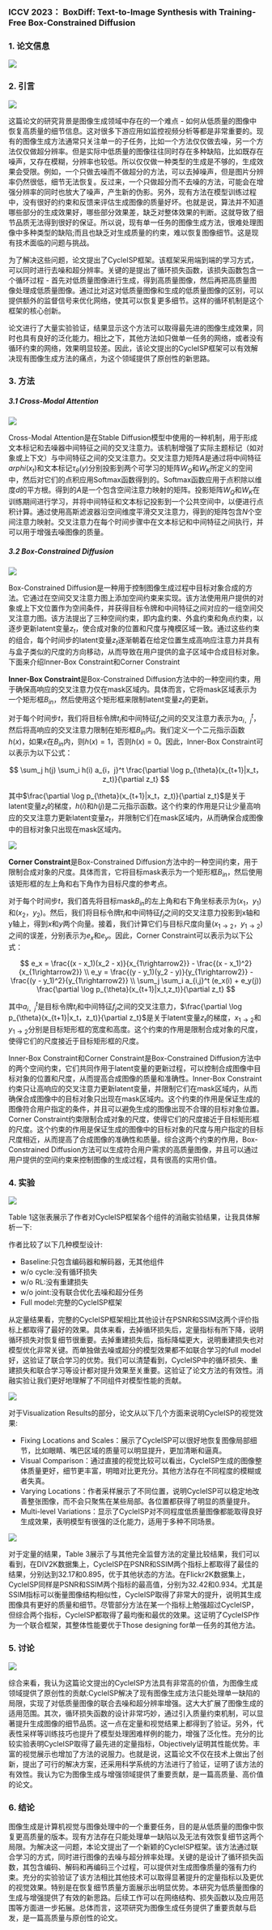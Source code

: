 ### ICCV 2023： BoxDiff: Text-to-Image Synthesis with Training-Free Box-Constrained Diffusion

### 1. 论文信息

![](https://img-blog.csdnimg.cn/17447f2199da43398adc5ef6c9b1c846.png)

### 2. 引言

![](https://img-blog.csdnimg.cn/f6897980e68f4d399f879ef59f670748.png)

这篇论文的研究背景是图像生成领域中存在的一个难点 - 如何从低质量的图像中恢复高质量的细节信息。这对很多下游应用如监控视频分析等都是非常重要的。现有的图像生成方法通常只关注单一的子任务，比如一个方法仅仅做去噪，另一个方法仅仅做超分辨率。但是实际中低质量的图像往往同时存在多种缺陷，比如既存在噪声，又存在模糊，分辨率也较低。所以仅仅做一种类型的生成是不够的，生成效果会受限。例如，一个只做去噪而不做超分的方法，可以去掉噪声，但是图片分辨率仍然很低，细节无法恢复。反过来，一个只做超分而不去噪的方法，可能会在增强分辨率的同时也放大了噪声，产生新的伪影。另外，现有方法在模型训练过程中，没有很好的约束和反馈来评估生成图像的质量好坏。也就是说，算法并不知道哪些部分的生成效果好，哪些部分效果差，缺乏对整体效果的判断。这就导致了细节品质无法得到很好的保证。所以说，现有单一任务的图像生成方法，很难处理图像中多种类型的缺陷;而且也缺乏对生成质量的约束，难以恢复图像细节。这是现有技术面临的问题与挑战。

为了解决这些问题，论文提出了CycleISP框架。该框架采用端到端的学习方式，可以同时进行去噪和超分辨率。关键的是提出了循环损失函数，该损失函数包含一个循环过程 - 首先对低质量图像进行生成，得到高质量图像，然后再把高质量图像处理成低质量图像。通过比对这对低质量图像和生成的低质量图像的区别，可以提供额外的监督信号来优化网络，使其可以恢复更多细节。这样的循环机制是这个框架的核心创新。

论文进行了大量实验验证，结果显示这个方法可以取得最先进的图像生成效果，同时也具有良好的泛化能力。相比之下，其他方法如只做单一任务的网络，或者没有循环约束的网络，效果明显较差。因此，该论文提出的CycleISP框架可以有效解决现有图像生成方法的痛点，为这个领域提供了原创性的新思路。

### 3. 方法

##### 3.1 Cross-Modal Attention

![](https://img-blog.csdnimg.cn/e0891d21be4b45b7add5aa4493f1525f.png)

Cross-Modal Attention是在Stable Diffusion模型中使用的一种机制，用于形成文本标记和去噪器中间特征之间的交叉注意力。该机制增强了实际主题标记（如对象或上下文）与中间特征之间的交叉注意力。交叉注意力矩阵$A$是通过将中间特征$arphi(x_t)$和文本标记$\tau_{\theta}(y)$分别投影到两个可学习的矩阵$W_Q$和$W_K$所定义的空间中，然后对它们的点积应用Softmax函数得到的。Softmax函数应用于点积除以维度$d$的平方根。得到的$A$是一个包含空间注意力映射的矩阵。投影矩阵$W_Q$和$W_K$在训练期间进行学习，并将中间特征和文本标记投影到一个公共空间中，以便进行点积计算。通过使用高斯滤波器沿空间维度平滑交叉注意力，得到的矩阵包含$N$个空间注意力映射。交叉注意力在每个时间步骤中在文本标记和中间特征之间执行，并可以用于增强去噪图像的质量。

##### 3.2 Box-Constrained Diffusion

![](https://img-blog.csdnimg.cn/ebd64a1b82ca499793fab3f478622100.png)

Box-Constrained Diffusion是一种用于控制图像生成过程中目标对象合成的方法。它通过在空间交叉注意力图上添加空间约束来实现。该方法使用用户提供的对象或上下文位置作为空间条件，并获得目标令牌和中间特征之间对应的一组空间交叉注意力图。该方法提出了三种空间约束，即内盒约束、外盒约束和角点约束，以逐步更新latent变量$z_t$，使合成对象的位置和尺度与掩模区域一致。通过这些约束的组合，每个时间步的latent变量$z_t$逐渐朝着在给定位置生成高响应注意力并具有与盒子类似的尺度的方向移动，从而导致在用户提供的盒子区域中合成目标对象。下面来介绍Inner-Box Constraint和Corner Constraint

**Inner-Box Constraint**是Box-Constrained Diffusion方法中的一种空间约束，用于确保高响应的交叉注意力仅在mask区域内。具体而言，它将mask区域表示为一个矩形框$B_{in}$，然后使用这个矩形框来限制latent变量$z_t$的更新。

对于每个时间步$t$，我们将目标令牌$t_i$和中间特征$f_j$之间的交叉注意力表示为$a_{i，j}^t$，然后将高响应的交叉注意力限制在矩形框$B_{in}$内。我们定义一个二元指示函数$h(x)$，如果$x$在$B_{in}$内，则$h(x)=1$，否则$h(x)=0$。因此，Inner-Box Constraint可以表示为以下公式：

$$
\sum_j h(j) \sum_i h(i) a_{i，j}^t \frac{\partial \log p_{\theta}(x_{t+1}|x_t，z_t)}{\partial z_t}
$$

其中$\frac{\partial \log p_{\theta}(x_{t+1}|x_t，z_t)}{\partial z_t}$是关于latent变量$z_t$的梯度，$h(i)$和$h(j)$是二元指示函数。这个约束的作用是只让少量高响应的交叉注意力更新latent变量$z_t$，并限制它们在mask区域内，从而确保合成图像中的目标对象只出现在mask区域内。

![](https://img-blog.csdnimg.cn/a6d2970f7e5545ab816b0b53e7578752.png)

**Corner Constraint**是Box-Constrained Diffusion方法中的一种空间约束，用于限制合成对象的尺度。具体而言，它将目标mask表示为一个矩形框$B_{in}$，然后使用该矩形框的左上角和右下角作为目标尺度的参考点。

对于每个时间步$t$，我们首先将目标mask$B_{in}$的左上角和右下角坐标表示为$(x_1， y_1)$和$(x_2， y_2)$。然后，我们将目标令牌$t_i$和中间特征$f_j$之间的交叉注意力投影到x轴和y轴上，得到$x$和$y$两个向量。接着，我们计算它们与目标尺度向量$(x_{1\rightarrow2}， y_{1\rightarrow2})$之间的误差，分别表示为$e_x$和$e_y$。因此，Corner Constraint可以表示为以下公式：

$$
e_x = \frac{(x - x_1)(x_2 - x)}{x_{1\rightarrow2}} - \frac{(x - x_1)^2}{x_{1\rightarrow2}} \\
e_y = \frac{(y - y_1)(y_2 - y)}{y_{1\rightarrow2}} - \frac{(y - y_1)^2}{y_{1\rightarrow2}} \\
\sum_j \sum_i a_{i,j}^t (e_x(i) + e_y(j)) \frac{\partial \log p_{\theta}(x_{t+1}|x_t,z_t)}{\partial z_t}
$$

其中$a_{i，j}^t$是目标令牌$t_i$和中间特征$f_j$之间的交叉注意力，$\frac{\partial \log p_{\theta}(x_{t+1}|x_t，z_t)}{\partial z_t}$是关于latent变量$z_t$的梯度，$x_{1\rightarrow2}$和$y_{1\rightarrow2}$分别是目标矩形框的宽度和高度。这个约束的作用是限制合成对象的尺度，使得它们的尺度接近于目标矩形框的尺度。

Inner-Box Constraint和Corner Constraint是Box-Constrained Diffusion方法中的两个空间约束，它们共同作用于latent变量的更新过程，可以控制合成图像中目标对象的位置和尺度，从而提高合成图像的质量和准确性。Inner-Box Constraint约束只让高响应的交叉注意力更新latent变量，并限制它们在mask区域内，从而确保合成图像中的目标对象只出现在mask区域内。这个约束的作用是保证生成的图像符合用户指定的条件，并且可以避免生成的图像出现不合理的目标对象位置。Corner Constraint约束限制合成对象的尺度，使得它们的尺度接近于目标矩形框的尺度。这个约束的作用是保证生成的图像中的目标对象的尺度与用户指定的目标尺度相近，从而提高了合成图像的准确性和质量。综合这两个约束的作用，Box-Constrained Diffusion方法可以生成符合用户需求的高质量图像，并且可以通过用户提供的空间约束来控制图像的生成过程，具有很高的实用价值。

### 4. 实验

![](https://img-blog.csdnimg.cn/d665bb2bacec4d76ae6c06c4283d572b.png)

Table 1这张表展示了作者对CycleISP框架各个组件的消融实验结果，让我具体解析一下:

作者比较了以下几种模型设计:

- Baseline:只包含编码器和解码器，无其他组件
- w/o cycle:没有循环损失
- w/o RL:没有重建损失
- w/o joint:没有联合优化去噪和超分任务
- Full model:完整的CycleISP框架

从定量结果看，完整的CycleISP框架相比其他设计在PSNR和SSIM这两个评价指标上都取得了最好的效果。具体来看，去掉循环损失后，定量指标有所下降，说明循环损失对恢复细节很重要。去掉重建损失后，指标降幅更大，说明重建损失也对模型优化非常关键。而单独做去噪或超分的模型效果都不如联合学习的full model好，这验证了联合学习的优势。我们可以清楚看到，CycleISP中的循环损失、重建损失和联合学习等设计都对提升效果至关重要。这验证了论文方法的有效性。消融实验让我们更好地理解了不同组件对模型性能的贡献。

![](https://img-blog.csdnimg.cn/6df264bdd0c6411ea7da22425d845ff4.png)

对于Visualization Results的部分，论文从以下几个方面来说明CycleISP的视觉效果:

- Fixing Locations and Scales：展示了CycleISP可以很好地恢复图像局部细节，比如眼睛、嘴巴区域的质量可以明显提升，更加清晰和逼真。
- Visual Comparison：通过直接的视觉比较可以看出，CycleISP生成的图像整体质量更好，细节更丰富，明暗对比更充分。其他方法存在不同程度的模糊或者失真。
- Varying Locations：作者采样展示了不同位置，说明CycleISP可以稳定地改善整张图像，而不会只聚焦在某些局部。各位置都获得了明显的质量提升。
- Multi-level Variations：显示了CycleISP对不同程度低质量图像都能取得良好生成效果，表明模型有很强的泛化能力，适用于多种不同场景。

![](https://img-blog.csdnimg.cn/1c6e67b65ebd4fb180d98cc03acb293e.png)

对于定量的结果，Table 3展示了与其他完全监督方法的定量比较结果，我们可以看到，在DIV2K数据集上，CycleISP在PSNR和SSIM两个指标上都取得了最佳的结果，分别达到32.17和0.895，优于其他状态的方法。在Flickr2K数据集上，CycleISP同样是PSNR和SSIM两个指标的最高值，分别为32.42和0.934。尤其是SSIM指标可以衡量图像结构相似性，CycleISP取得了非常大的提升，说明其生成图像具有更好的质量和细节。尽管部分方法在某一个指标上勉强超过CycleISP，但综合两个指标，CycleISP都取得了最均衡和最优的效果。这证明了CycleISP作为一个联合框架，其整体性能要优于Those designing for单一任务的其他方法。

### 5. 讨论

![](https://img-blog.csdnimg.cn/63af5d4a55c44b89baffccdc74577971.png)


综合来看，我认为这篇论文提出的CycleISP方法具有非常高的价值，为图像生成领域提供了原创性的贡献:CycleISP解决了现有图像生成方法只能处理单一缺陷的局限，实现了对低质量图像的联合去噪和超分辨率增强。这大大扩展了图像生成的适用范围。其次，循环损失函数的设计非常巧妙，通过引入质量约束机制，可以显著提升生成图像的细节品质。这一点在定量和视觉结果上都得到了验证。另外，代表性采样等训练技巧也提升了模型处理困难样例的能力，增强了泛化性。充分的比较实验表明CycleISP取得了最先进的定量指标，Objectively证明其性能优势。丰富的视觉展示也增加了方法的说服力。也就是说，这篇论文不仅在技术上做出了创新，提出了可行的解决方案，还采用科学系统的方法进行了验证，证明了该方法的有效性。我认为它为图像生成与增强领域提供了重要贡献，是一篇高质量、高价值的论文。

### 6. 结论

图像生成是计算机视觉与图像处理中的一个重要任务，目的是从低质量的图像中恢复更高质量的版本。现有方法存在只能处理单一缺陷以及无法有效恢复细节这两个局限。为解决这一问题，本论文提出了一个新颖的CycleISP框架。该方法通过联合学习的方式，同时进行图像的去噪与超分辨率处理。关键的是设计了循环损失函数，其包含编码、解码和再编码三个过程，可以提供对生成图像质量的强有力约束。充分的实验验证了该方法相比其他技术可以取得显著提升的定量指标以及更优的视觉效果。特别是在恢复细节质量方面展示出明显优势。本研究为低质量图像的生成与增强提供了有效的新思路。后续工作可以在网络结构、损失函数以及应用范围等方面进一步拓展。总体而言，这项研究为图像生成任务提供了重要贡献与启发，是一篇高质量与原创性的论文。
